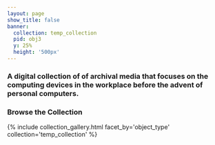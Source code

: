 ```yaml
---
layout: page
show_title: false
banner:
  collection: temp_collection
  pid: obj3
  y: 25%
  height: '500px'
---
```


### A digital collection of of archival media that focuses on the computing devices in the workplace before the advent of personal computers.


### Browse the Collection

{% include collection_gallery.html facet_by='object_type' collection='temp_collection' %}
